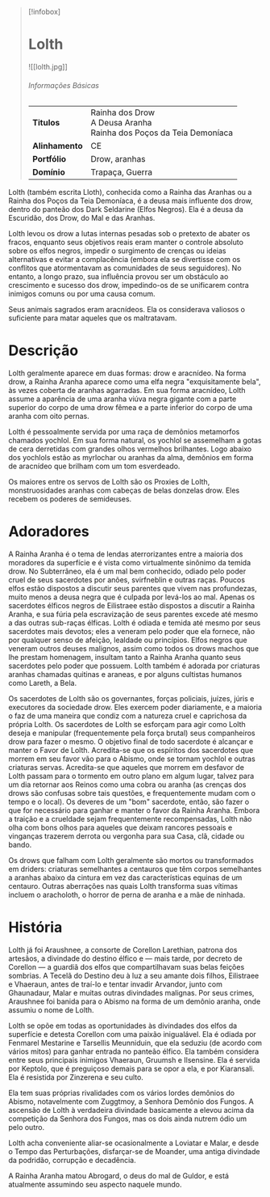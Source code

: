 > [!infobox]
> # Lolth
> ![[lolth.jpg]]
> ###### Informações Básicas
> | | |
> | ---- | ---- |
> | **Titulos** | Rainha dos Drow<br/>A Deusa Aranha<br/>Rainha dos Poços da Teia Demoníaca |
> | **Alinhamento** | CE |
> | **Portfólio** | Drow, aranhas |
> | **Domínio** | Trapaça, Guerra |

Lolth (também escrita Lloth), conhecida como a Rainha das Aranhas ou a Rainha dos Poços da Teia Demoníaca, é a deusa mais influente dos drow, dentro do panteão dos Dark Seldarine (Elfos Negros). Ela é a deusa da Escuridão, dos Drow, do Mal e das Aranhas.

Lolth levou os drow a lutas internas pesadas sob o pretexto de abater os fracos, enquanto seus objetivos reais eram manter o controle absoluto sobre os elfos negros, impedir o surgimento de crenças ou ideias alternativas e evitar a complacência (embora ela se divertisse com os conflitos que atormentavam as comunidades de seus seguidores). No entanto, a longo prazo, sua influência provou ser um obstáculo ao crescimento e sucesso dos drow, impedindo-os de se unificarem contra inimigos comuns ou por uma causa comum.

Seus animais sagrados eram aracnídeos. Ela os considerava valiosos o suficiente para matar aqueles que os maltratavam.

# Descrição
Lolth geralmente aparece em duas formas: drow e aracnídeo. Na forma drow, a Rainha Aranha aparece como uma elfa negra "exquisitamente bela", às vezes coberta de aranhas agarradas. Em sua forma aracnídeo, Lolth assume a aparência de uma aranha viúva negra gigante com a parte superior do corpo de uma drow fêmea e a parte inferior do corpo de uma aranha com oito pernas.

Lolth é pessoalmente servida por uma raça de demônios metamorfos chamados yochlol. Em sua forma natural, os yochlol se assemelham a gotas de cera derretidas com grandes olhos vermelhos brilhantes. Logo abaixo dos yochlols estão as myrlochar ou aranhas da alma, demônios em forma de aracnídeo que brilham com um tom esverdeado.

Os maiores entre os servos de Lolth são os Proxies de Lolth, monstruosidades aranhas com cabeças de belas donzelas drow. Eles recebem os poderes de semideuses.

# Adoradores
A Rainha Aranha é o tema de lendas aterrorizantes entre a maioria dos moradores da superfície e é vista como virtualmente sinônimo da temida drow. No Subterrâneo, ela é um mal bem conhecido, odiado pelo poder cruel de seus sacerdotes por anões, svirfneblin e outras raças. Poucos elfos estão dispostos a discutir seus parentes que vivem nas profundezas, muito menos a deusa negra que é culpada por levá-los ao mal. Apenas os sacerdotes élficos negros de Eilistraee estão dispostos a discutir a Rainha Aranha, e sua fúria pela escravização de seus parentes excede até mesmo a das outras sub-raças élficas. Lolth é odiada e temida até mesmo por seus sacerdotes mais devotos; eles a veneram pelo poder que ela fornece, não por qualquer senso de afeição, lealdade ou princípios. Elfos negros que veneram outros deuses malignos, assim como todos os drows machos que lhe prestam homenagem, insultam tanto a Rainha Aranha quanto seus sacerdotes pelo poder que possuem. Lolth também é adorada por criaturas aranhas chamadas quitinas e araneas, e por alguns cultistas humanos como Lareth, a Bela.

Os sacerdotes de Lolth são os governantes, forças policiais, juízes, júris e executores da sociedade drow. Eles exercem poder diariamente, e a maioria o faz de uma maneira que condiz com a natureza cruel e caprichosa da própria Lolth. Os sacerdotes de Lolth se esforçam para agir como Lolth deseja e manipular (frequentemente pela força brutal) seus companheiros drow para fazer o mesmo. O objetivo final de todo sacerdote é alcançar e manter o Favor de Lolth. Acredita-se que os espíritos dos sacerdotes que morrem em seu favor vão para o Abismo, onde se tornam yochlol e outras criaturas servas. Acredita-se que aqueles que morrem em desfavor de Lolth passam para o tormento em outro plano em algum lugar, talvez para um dia retornar aos Reinos como uma cobra ou aranha (as crenças dos drows são confusas sobre tais questões, e frequentemente mudam com o tempo e o local). Os deveres de um "bom" sacerdote, então, são fazer o que for necessário para ganhar e manter o favor da Rainha Aranha. Embora a traição e a crueldade sejam frequentemente recompensadas, Lolth não olha com bons olhos para aqueles que deixam rancores pessoais e vinganças trazerem derrota ou vergonha para sua Casa, clã, cidade ou bando.

Os drows que falham com Lolth geralmente são mortos ou transformados em driders: criaturas semelhantes a centauros que têm corpos semelhantes a aranhas abaixo da cintura em vez das características equinas de um centauro. Outras aberrações nas quais Lolth transforma suas vítimas incluem o aracholoth, o horror de perna de aranha e a mãe de ninhada.

# História
Lolth já foi Araushnee, a consorte de Corellon Larethian, patrona dos artesãos, a divindade do destino élfico e — mais tarde, por decreto de Corellon — a guardiã dos elfos que compartilhavam suas belas feições sombrias. A Tecelã do Destino deu à luz a seu amante dois filhos, Eilistraee e Vhaeraun, antes de traí-lo e tentar invadir Arvandor, junto com Ghaunadaur, Malar e muitas outras divindades malignas. Por seus crimes, Araushnee foi banida para o Abismo na forma de um demônio aranha, onde assumiu o nome de Lolth.

Lolth se opõe em todas as oportunidades às divindades dos elfos da superfície e detesta Corellon com uma paixão inigualável. Ela é odiada por Fenmarel Mestarine e Tarsellis Meunniduin, que ela seduziu (de acordo com vários mitos) para ganhar entrada no panteão élfico. Ela também considera entre seus principais inimigos Vhaeraun, Gruumsh e Ilsensine. Ela é servida por Keptolo, que é preguiçoso demais para se opor a ela, e por Kiaransali. Ela é resistida por Zinzerena e seu culto.

Ela tem suas próprias rivalidades com os vários lordes demônios do Abismo, notavelmente com Zuggtmoy, a Senhora Demônio dos Fungos. A ascensão de Lolth à verdadeira divindade basicamente a elevou acima da competição da Senhora dos Fungos, mas os dois ainda nutrem ódio um pelo outro.

Lolth acha conveniente aliar-se ocasionalmente a Loviatar e Malar, e desde o Tempo das Perturbações, disfarçar-se de Moander, uma antiga divindade da podridão, corrupção e decadência.

A Rainha Aranha matou Abrogard, o deus do mal de Guldor, e está atualmente assumindo seu aspecto naquele mundo.